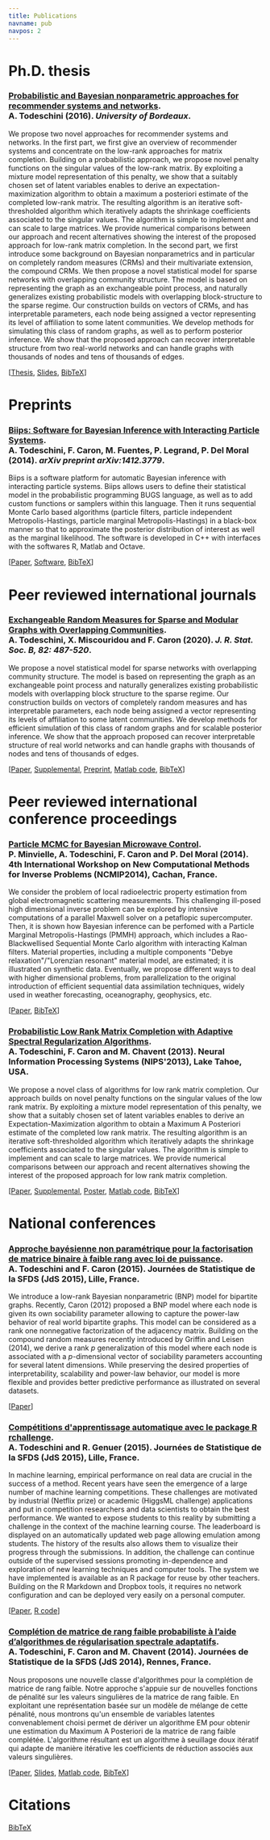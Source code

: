 ```yaml
---
title: Publications
navname: pub
navpos: 2
---
```


# Ph.D. thesis

### [Probabilistic and Bayesian nonparametric approaches for recommender systems and networks](https://tel.archives-ouvertes.fr/tel-01583045). <br/> A. Todeschini (2016). _University of Bordeaux_.  
We propose two novel approaches for recommender systems and networks. In the first part, we first give an overview of recommender systems and concentrate on the low-rank approaches for matrix completion. Building on a probabilistic approach, we propose novel penalty functions on the singular values of the low-rank matrix. By exploiting a mixture model representation of this penalty, we show that a suitably chosen set of latent variables enables to derive an expectation-maximization algorithm to obtain a maximum a posteriori estimate of the completed low-rank matrix. The resulting algorithm is an iterative soft-thresholded algorithm which iteratively adapts the shrinkage coefficients associated to the singular values. The algorithm is simple to implement and can scale to large matrices. We provide numerical comparisons between our approach and recent alternatives showing the interest of the proposed approach for low-rank matrix completion. In the second part, we first introduce some background on Bayesian nonparametrics and in particular on completely random measures (CRMs) and their multivariate extension, the compound CRMs. We then propose a novel statistical model for sparse networks with overlapping community structure. The model is based on representing the graph as an exchangeable point process, and naturally generalizes existing probabilistic models with overlapping block-structure to the sparse regime. Our construction builds on vectors of CRMs, and has interpretable parameters, each node being assigned a vector representing its level of affiliation to some latent communities. We develop methods for simulating this class of random graphs, as well as to perform posterior inference. We show that the proposed approach can recover interpretable structure from two real-world networks and can handle graphs with thousands of nodes and tens of thousands of edges. 

[[Thesis](https://www.dropbox.com/s/jn46sxx5thblti3/thesis_v3.pdf?dl=1), [Slides](https://www.dropbox.com/s/l4dhu50pql0vluj/thesis_pres.pdf?dl=1), [BibTeX](cite.html)]

# Preprints

### [Biips: Software for Bayesian Inference with Interacting Particle Systems](http://arxiv.org/abs/1412.3779). <br/> A. Todeschini, F. Caron, M. Fuentes, P. Legrand, P. Del Moral (2014). _arXiv preprint arXiv:1412.3779_.  
Biips is a software platform for automatic Bayesian inference with interacting particle systems. Biips allows users to define their statistical model in the probabilistic programming BUGS language, as well as to add custom functions or samplers within this language. Then it runs sequential Monte Carlo based algorithms (particle filters, particle independent Metropolis-Hastings, particle marginal Metropolis-Hastings) in a black-box manner so that to approximate the posterior distribution of interest as well as the marginal likelihood. The software is developed in C++ with interfaces with the softwares R, Matlab and Octave. 

[[Paper](http://arxiv.org/pdf/1412.3779v1), [Software](https://biips.github.io/), [BibTeX](cite.html)]

# Peer reviewed international journals

### [Exchangeable Random Measures for Sparse and Modular Graphs with Overlapping Communities](https://rss.onlinelibrary.wiley.com/doi/abs/10.1111/rssb.12363). <br/> A. Todeschini, X. Miscouridou and F. Caron (2020). _J. R. Stat. Soc. B, 82: 487-520_.  
We propose a novel statistical model for sparse networks with overlapping community structure. The model is based on representing the graph as an exchangeable point process and naturally generalizes existing probabilistic models with overlapping block structure to the sparse regime. Our construction builds on vectors of completely random measures and has interpretable parameters, each node being assigned a vector representing its levels of affiliation to some latent communities. We develop methods for efficient simulation of this class of random graphs and for scalable posterior inference. We show that the approach proposed can recover interpretable structure of real world networks and can handle graphs with thousands of nodes and tens of thousands of edges.

[[Paper](https://rss.onlinelibrary.wiley.com/doi/epdf/10.1111/rssb.12363), [Supplemental](https://rss.onlinelibrary.wiley.com/action/downloadSupplement?doi=10.1111%2Frssb.12363&file=rssb12363-sup-0001-Supinfo.pdf), [Preprint](http://arxiv.org/pdf/1602.02114v1.pdf), [Matlab code](https://github.com/OxCSML-BayesNP/SNetOC), [BibTeX](cite.html)]

# Peer reviewed international conference proceedings

### [Particle MCMC for Bayesian Microwave Control](http://iopscience.iop.org/1742-6596/542/1/012007). <br/> P. Minvielle, A. Todeschini, F. Caron and P. Del Moral (2014). **4th International Workshop on New Computational Methods for Inverse Problems (NCMIP2014)**, Cachan, France.  
We consider the problem of local radioelectric property estimation from global electromagnetic scattering measurements. This challenging ill-posed high dimensional inverse problem can be explored by intensive computations of a parallel Maxwell solver on a petaflopic supercomputer. Then, it is shown how Bayesian inference can be perfomed with a Particle Marginal Metropolis-Hastings (PMMH) approach, which includes a Rao-Blackwellised Sequential Monte Carlo algorithm with interacting Kalman filters. Material properties, including a multiple components "Debye relaxation"/"Lorenzian resonant" material model, are estimated; it is illustrated on synthetic data. Eventually, we propose different ways to deal with higher dimensional problems, from parallelization to the original introduction of efficient sequential data assimilation techniques, widely used in weather forecasting, oceanography, geophysics, etc.

[[Paper](http://iopscience.iop.org/1742-6596/542/1/012007/pdf/1742-6596_542_1_012007.pdf), [BibTeX](cite.html)]

### [Probabilistic Low Rank Matrix Completion with Adaptive Spectral Regularization Algorithms](http://papers.nips.cc/paper/5005-probabilistic-low-rank-matrix-completion-with-adaptive-spectral-regularization-algorithms). <br/> A. Todeschini, F. Caron and M. Chavent (2013). **Neural Information Processing Systems (NIPS'2013)**, Lake Tahoe, USA.  
We propose a novel class of algorithms for low rank matrix completion. Our approach builds on novel penalty functions on the singular values of the low rank matrix. By exploiting a mixture model representation of this penalty, we show that a suitably chosen set of latent variables enables to derive an Expectation-Maximization algorithm to obtain a Maximum A Posteriori estimate of the completed low rank matrix. The resulting algorithm is an iterative soft-thresholded algorithm which iteratively adapts the shrinkage coefficients associated to the singular values. The algorithm is simple to implement and can scale to large matrices. We provide numerical comparisons between our approach and recent alternatives showing the interest of the proposed approach for low rank matrix completion.

[[Paper](http://papers.nips.cc/paper/5005-probabilistic-low-rank-matrix-completion-with-adaptive-spectral-regularization-algorithms.pdf), [Supplemental](/doc/TodeschiniCaronChavent_NIPS2013_supp.pdf), [Poster](/doc/TodeschiniCaronChavent_NIPS2013_poster.pdf), [Matlab code](hasi.html), [BibTeX](cite.html)]

# National conferences

### [Approche bayésienne non paramétrique pour la factorisation de matrice binaire à faible rang avec loi de puissance](http://jds2015.sfds.asso.fr/prog/showabstract.php?id=209). <br/> A. Todeschini and F. Caron (2015). **Journées de Statistique de la SFDS (JdS 2015)**, Lille, France.  
We introduce a low-rank Bayesian nonparametric (BNP) model for bipartite graphs. Recently, Caron (2012) proposed a BNP model where each node is given its own sociability parameter allowing to capture the power-law behavior of real world bipartite graphs. This model can be considered as a rank one nonnegative factorization of the adjacency matrix. Building on the compound random measures recently introduced by Griffin and Leisen (2014), we derive a rank *p* generalization of this model where each node is associated with a *p*-dimensional vector of sociability parameters accounting for several latent dimensions. While preserving the desired properties of interpretability, scalability and power-law behavior, our model is more flexible and provides better predictive performance as illustrated on several datasets.

[[Paper](http://papersjds15.sfds.asso.fr/submission_209.pdf)]

### [Compétitions d'apprentissage automatique avec le package R rchallenge](http://jds2015.sfds.asso.fr/prog/showabstract.php?id=211). <br/> A. Todeschini and R. Genuer (2015). **Journées de Statistique de la SFDS (JdS 2015)**, Lille, France.  
In machine learning, empirical performance on real data are crucial in the success of a method. Recent years have seen the emergence of a large number of machine learning competitions. These challenges are motivated by industrial (Netflix prize) or academic (HiggsML challenge) applications and put in competition researchers and data scientists to obtain the best performance. We wanted to expose students to this reality by submitting a challenge in the context of the machine learning course. The leaderboard is displayed on an automatically updated web page allowing emulation among students. The history of the results also allows them to visualize their progress through the submissions. In addition, the challenge can continue outside of the supervised sessions promoting in-dependence and exploration of new learning techniques and computer tools. The system we have implemented is available as an R package for reuse by other teachers. Building on the R Markdown and Dropbox tools, it requires no network configuration and can be deployed very easily on a personal computer.

[[Paper](http://papersjds15.sfds.asso.fr/submission_211.pdf), [R code](http://adrtod.github.io/rchallenge/)]

### [Complétion de matrice de rang faible probabiliste à l’aide d’algorithmes de régularisation spectrale adaptatifs](http://jds2014.sfds.asso.fr/prog/showabstract.php?id=235). <br/> A. Todeschini, F. Caron and M. Chavent (2014). **Journées de Statistique de la SFDS (JdS 2014)**, Rennes, France.  
Nous proposons une nouvelle classe d'algorithmes pour la complétion de matrice de rang faible. Notre approche s'appuie sur de nouvelles fonctions de pénalité sur les valeurs singulières de la matrice de rang faible. En exploitant une représentation basée sur un modèle de mélange de cette pénalité, nous montrons qu'un ensemble de variables latentes convenablement choisi permet de dériver un algorithme EM pour obtenir une estimation du Maximum A Posteriori de la matrice de rang faible complétée. L'algorithme résultant est un algorithme à seuillage doux itératif qui adapte de manière itérative les coefficients de réduction associés aux valeurs singulières.

[[Paper](http://papersjds14.sfds.asso.fr/submission_235.pdf), [Slides](/doc/TodeschiniCaronChavent_jds2014_slides.pdf), [Matlab code](hasi.html), [BibTeX](cite.html)]


# Citations

[<i class="ai ai-google-scholar-square fs-120"></i>](https://scholar.google.fr/citations?user=ivSX6d3wzKIC&hl=en)
[BibTeX](cite.html)
